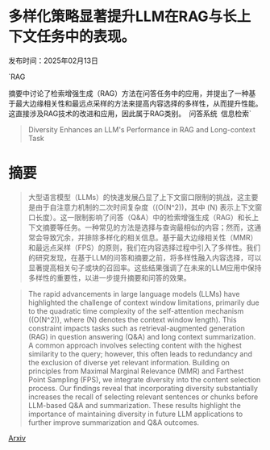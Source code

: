 # 多样化策略显著提升LLM在RAG与长上下文任务中的表现。

发布时间：2025年02月13日

`RAG

摘要中讨论了检索增强生成（RAG）方法在问答任务中的应用，并提出了一种基于最大边缘相关性和最远点采样的方法来提高内容选择的多样性，从而提升性能。这直接涉及RAG技术的改进和应用，因此属于RAG类别。` `问答系统` `信息检索`

> Diversity Enhances an LLM's Performance in RAG and Long-context Task

# 摘要

> 大型语言模型（LLMs）的快速发展凸显了上下文窗口限制的挑战，这主要是由于自注意力机制的二次时间复杂度（\(O(N^2)\)，其中 \(N\) 表示上下文窗口长度）。这一限制影响了问答（Q\&A）中的检索增强生成（RAG）和长上下文摘要等任务。一种常见的方法是选择与查询最相似的内容；然而，这通常会导致冗余，并排除多样化的相关信息。基于最大边缘相关性（MMR）和最远点采样（FPS）的原则，我们在内容选择过程中引入了多样性。我们的研究发现，在基于LLM的问答和摘要之前，将多样性融入内容选择，可以显著提高相关句子或块的召回率。这些结果强调了在未来的LLM应用中保持多样性的重要性，以进一步提升摘要和问答的效果。

> The rapid advancements in large language models (LLMs) have highlighted the challenge of context window limitations, primarily due to the quadratic time complexity of the self-attention mechanism (\(O(N^2)\), where \(N\) denotes the context window length). This constraint impacts tasks such as retrieval-augmented generation (RAG) in question answering (Q\&A) and long context summarization. A common approach involves selecting content with the highest similarity to the query; however, this often leads to redundancy and the exclusion of diverse yet relevant information. Building on principles from Maximal Marginal Relevance (MMR) and Farthest Point Sampling (FPS), we integrate diversity into the content selection process. Our findings reveal that incorporating diversity substantially increases the recall of selecting relevant sentences or chunks before LLM-based Q\&A and summarization. These results highlight the importance of maintaining diversity in future LLM applications to further improve summarization and Q\&A outcomes.

[Arxiv](https://arxiv.org/abs/2502.09017)